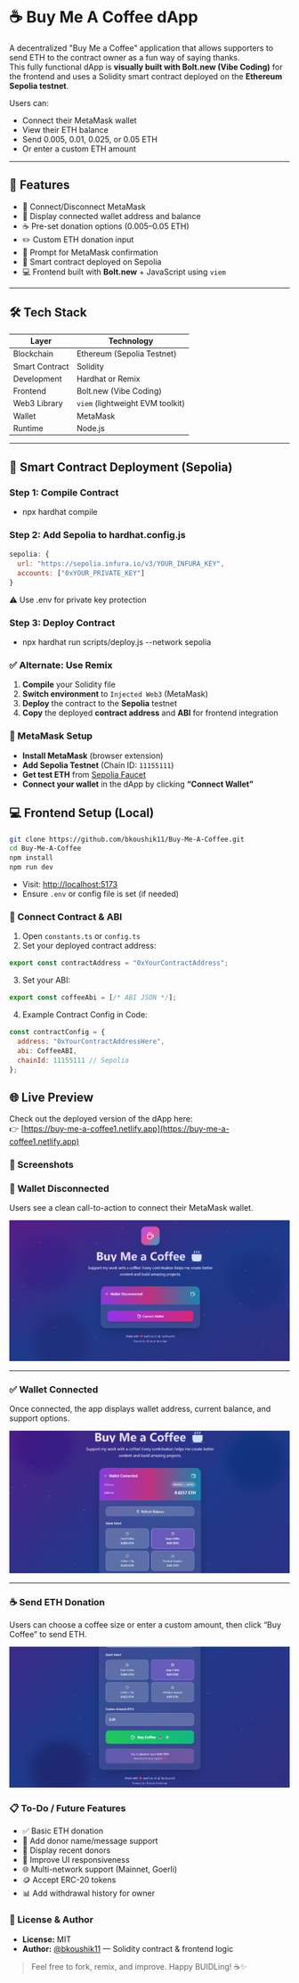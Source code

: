 # ☕ Buy Me A Coffee dApp

A decentralized "Buy Me a Coffee" application that allows supporters to send ETH to the contract owner as a fun way of saying thanks.  
This fully functional dApp is **visually built with Bolt.new (Vibe Coding)** for the frontend and uses a Solidity smart contract deployed on the **Ethereum Sepolia testnet**.

Users can:
- Connect their MetaMask wallet
- View their ETH balance
- Send 0.005, 0.01, 0.025, or 0.05 ETH
- Or enter a custom ETH amount

---

## 🌟 Features

- 🔗 Connect/Disconnect MetaMask
- 💼 Display connected wallet address and balance
- ☕ Pre-set donation options (0.005–0.05 ETH)
- ✏️ Custom ETH donation input
- 📝 Prompt for MetaMask confirmation
- 🧠 Smart contract deployed on Sepolia
- 💻 Frontend built with **Bolt.new** + JavaScript using `viem`

---

## 🛠️ Tech Stack

| Layer         | Technology                        |
|---------------|------------------------------------|
| Blockchain    | Ethereum (Sepolia Testnet)         |
| Smart Contract| Solidity                           |
| Development   | Hardhat or Remix                   |
| Frontend      | Bolt.new (Vibe Coding)             |
| Web3 Library  | `viem` (lightweight EVM toolkit)   |
| Wallet        | MetaMask                           |
| Runtime       | Node.js                            |

---

## 🚀 Smart Contract Deployment (Sepolia)

### Step 1: Compile Contract

- npx hardhat compile

### Step 2: Add Sepolia to hardhat.config.js

```js
sepolia: {
  url: "https://sepolia.infura.io/v3/YOUR_INFURA_KEY",
  accounts: ["0xYOUR_PRIVATE_KEY"]
}
```
⚠️ Use .env for private key protection

### Step 3: Deploy Contract

- npx hardhat run scripts/deploy.js --network sepolia

### ✅ Alternate: Use Remix

1. **Compile** your Solidity file  
2. **Switch environment** to `Injected Web3` (MetaMask)  
3. **Deploy** the contract to the **Sepolia** testnet  
4. **Copy** the deployed **contract address** and **ABI** for frontend integration


### 🦊 MetaMask Setup

- **Install MetaMask** (browser extension)
- **Add Sepolia Testnet** (Chain ID: `11155111`)
- **Get test ETH** from [Sepolia Faucet](https://faucet.sepolia.dev/)
- **Connect your wallet** in the dApp by clicking **“Connect Wallet”**


## 💻 Frontend Setup (Local)

```bash
git clone https://github.com/bkoushik11/Buy-Me-A-Coffee.git
cd Buy-Me-A-Coffee
npm install
npm run dev
```

- Visit: [http://localhost:5173](http://localhost:5173)  
- Ensure `.env` or config file is set (if needed)


### 🔗 Connect Contract & ABI

1. Open `constants.ts` or `config.ts`
2. Set your deployed contract address:

```js
export const contractAddress = "0xYourContractAddress";
```

3. Set your ABI:

```js
export const coffeeAbi = [/* ABI JSON */];
```

4. Example Contract Config in Code:

```js
const contractConfig = {
  address: "0xYourContractAddressHere",
  abi: CoffeeABI,
  chainId: 11155111 // Sepolia
};
```

## 🌐 Live Preview

Check out the deployed version of the dApp here:  
👉 [https://buy-me-a-coffee1.netlify.app](https://buy-me-a-coffee1.netlify.app)



### 📸 Screenshots

### 🔌 Wallet Disconnected

Users see a clean call-to-action to connect their MetaMask wallet.

![Wallet Disconnected](assets/Wallet%20Disconnected.png)


---

### ✅ Wallet Connected

Once connected, the app displays wallet address, current balance, and support options.

![Wallet Connected](assets/Wallet%20Connected.png)

---

### ☕ Send ETH Donation

Users can choose a coffee size or enter a custom amount, then click “Buy Coffee” to send ETH.

![ETH Donation](assets/ETH%20Donation.png)



### 📋 To-Do / Future Features

- ✅ Basic ETH donation  
- 📝 Add donor name/message support  
- 📃 Display recent donors  
- 📱 Improve UI responsiveness  
- 🌐 Multi-network support (Mainnet, Goerli)  
- 🪙 Accept ERC-20 tokens  
- 📊 Add withdrawal history for owner  


### 📜 License & Author

- **License:** MIT  
- **Author:** [@bkoushik11](https://github.com/bkoushik11) — Solidity contract & frontend logic  

> Feel free to fork, remix, and improve. Happy BUIDLing! ☕✨


